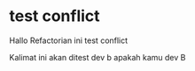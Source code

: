 # test conflict

Hallo Refactorian ini test conflict

Kalimat ini akan ditest dev b apakah kamu dev B
